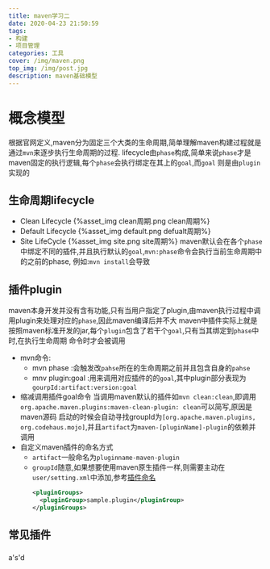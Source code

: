 ```yaml
---
title: maven学习二
date: 2020-04-23 21:50:59
tags:
- 构建
- 项目管理
categories: 工具
cover: /img/maven.png
top_img: /img/post.jpg
description: maven基础模型
---
```

# 概念模型
根据官网定义,maven分为固定三个大类的生命周期,简单理解maven构建过程就是通过`mvn`来逐步执行生命周期的过程.
lifecycle由`phase`构成,简单来说`phase`才是maven固定的执行逻辑,每个`phase`会执行绑定在其上的`goal`,而`goal`
则是由`plugin`实现的
## 生命周期lifecycle
- Clean Lifecycle
    {%asset_img clean周期.png clean周期%}
- Default Lifecycle
    {%asset_img default.png defualt周期%}
- Site LifeCycle
    {%asset_img site.png site周期%}
maven默认会在各个`phase`中绑定不同的插件,并且执行默认的`goal`,`mvn:phase`命令会执行当前生命周期中的之前的phase,
例如:`mvn install`会导致
## 插件plugin
maven本身开发并没有含有功能,只有当用户指定了plugin,由maven执行过程中调用plugin来处理对应的`phase`,因此maven编译后并不大
maven中插件实际上就是按照maven标准开发的jar,每个`plugin`包含了若干个`goal`,只有当其绑定到`phase`中时,在执行生命周期
命令时才会被调用
- mvn命令:
    - mvn phase :会触发改`pahse`所在的生命周期之前并且包含自身的`pahse`
    - mnv plugin:goal :用来调用对应插件的的`goal`,其中plugin部分表现为`gourpId:artifact:version:goal`
- 缩减调用插件goal命令
当调用maven默认的插件如`mvn clean:clean`,即调用`org.apache.maven.plugins:maven-clean-plugin: clean`可以简写,原因是maven源码
启动的时候会自动寻找groupId为`[org.apache.maven.plugins, org.codehaus.mojo]`,并且`artifact`为`maven-[pluginName]-plugin`的依赖并调用
- 自定义maven插件的命名方式
    - `artifact`一般命名为`pluginname-maven-plugin`
    - `groupId`随意,如果想要使用maven原生插件一样,则需要主动在`user/setting.xml`中添加,参考[插件命名](https://maven.apache.org/guides/plugin/guide-java-plugin-development.html#shortening-the-command-line)
        ```xml
        <pluginGroups>
          <pluginGroup>sample.plugin</pluginGroup>
        </pluginGroups>
        ```
## 常见插件
###
a's'd
